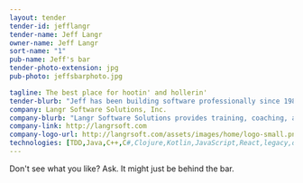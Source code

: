 ```yaml
---
layout: tender
tender-id: jefflangr
tender-name: Jeff Langr
owner-name: Jeff Langr
sort-name: "1"
pub-name: Jeff's bar
tender-photo-extension: jpg
pub-photo: jeffsbarphoto.jpg

tagline: The best place for hootin' and hollerin'
tender-blurb: "Jeff has been building software professionally since 1982. He's written five books and contributed to Clean Code. Jeff is the owner of Langr Software Solutions."
company: Langr Software Solutions, Inc.
company-blurb: "Langr Software Solutions provides training, coaching, and development services for software development teams."
company-link: http://langrsoft.com
company-logo-url: http://langrsoft.com/assets/images/home/logo-small.png
technologies: [TDD,Java,C++,C#,Clojure,Kotlin,JavaScript,React,legacy,design]
---
```

Don't see what you like? Ask. It might just be behind the bar.
